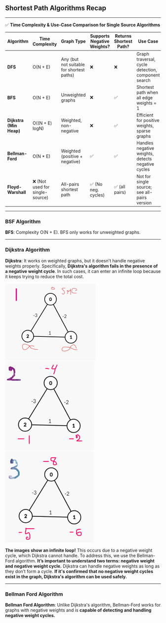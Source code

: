 ## Shortest Path Algorithms Recap
---
✅ **Time Complexity & Use-Case Comparison for Single Source Algorithms**

| **Algorithm**         | **Time Complexity**     | **Graph Type**                           | **Supports Negative Weights?** | **Returns Shortest Path?** | **Use Case**                                             |
|------------------------|--------------------------|-------------------------------------------|-------------------------------|-----------------------------|----------------------------------------------------------|
| **DFS**                | O(N + E)                 | Any (but not suitable for shortest paths) | ❌                            | ❌                          | Graph traversal, cycle detection, component search       |
| **BFS**                | O(N + E)                 | Unweighted graphs                         | ❌                            | ✅                          | Shortest path when all edge weights = 1                  |
| **Dijkstra (Min Heap)**| O((N + E) logN)          | Weighted, non-negative                    | ❌                            | ✅                          | Efficient for positive weights, sparse graphs            |
| **Bellman-Ford**       | O(N * E)                 | Weighted (positive + negative)            | ✅                            | ✅                          | Handles negative weights, detects negative cycles        |
| **Floyd-Warshall**     | ❌ (Not used for single-source) | All-pairs shortest path           | ✅ (No neg. cycles)          | ✅ (all pairs)              | Not for single source; see all-pairs version             |

---
### BSF Algorithm
**BFS**: Complexity O(N + E). BFS only works for unweighted graphs.
   
---
### Dijkstra Algorithm
**Dijkstra**: It works on weighted graphs, but it doesn't handle negative weights properly. Specifically, **Dijkstra's algorithm fails in the presence of a negative weight cycle**. In such cases, it can enter an infinite loop because it keeps trying to reduce the total cost. 

   ![alt text](image.png)
   ![alt text](image-1.png)
   ![alt text](image-2.png)

**The images show an infinite loop!** This occurs due to a negative weight cycle, which Dijkstra cannot handle. To address this, we use the Bellman-Ford algorithm. **It’s important to understand two terms: negative weight and negative weight cycle.** Dijkstra can handle negative weights as long as they don’t form a cycle. **If it's confirmed that no negative weight cycles exist in the graph, Dijkstra's algorithm can be used safely.**


--- 
### Bellman Ford Algorithm
**Bellman Ford Algorithm**: 
   Unlike Dijkstra's algorithm, Bellman-Ford works for graphs with negative weights and is **capable of detecting and handling negative weight cycles.**